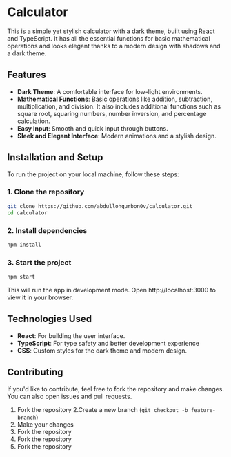 # Calculator

This is a simple yet stylish calculator with a dark theme, built using React and TypeScript. It has all the essential functions for basic mathematical operations and looks elegant thanks to a modern design with shadows and a dark theme.

## Features

- **Dark Theme**: A comfortable interface for low-light environments.
- **Mathematical Functions**: Basic operations like addition, subtraction, multiplication, and division. It also includes additional functions such as square root, squaring numbers, number inversion, and percentage calculation.
- **Easy Input**: Smooth and quick input through buttons.
- **Sleek and Elegant Interface**: Modern animations and a stylish design.


## Installation and Setup

To run the project on your local machine, follow these steps:

### 1. Clone the repository

```bash
git clone https://github.com/abdullohqurbon0v/calculator.git
cd calculator
```
### 2. Install dependencies

```bash
npm install
```
### 3. Start the project

```bash
npm start
```

This will run the app in development mode. Open http://localhost:3000 to view it in your browser.

## Technologies Used

- **React**: For building the user interface.
- **TypeScript**: For type safety and better development experience
- **CSS**: Custom styles for the dark theme and modern design.

## Contributing
If you'd like to contribute, feel free to fork the repository and make changes. You can also open issues and pull requests.


 1. Fork the repository
 2.Create a new branch (```git checkout -b feature-branch```)
 1. Make your changes
 1. Fork the repository
 1. Fork the repository
 1. Fork the repository

